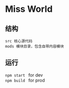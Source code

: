 # Miss World
## 结构
`src 核心源代码`   
`mods 模块目录，包含自带内容模块`  
## 运行
`npm start `  for dev   
`npm build `  for prod     

